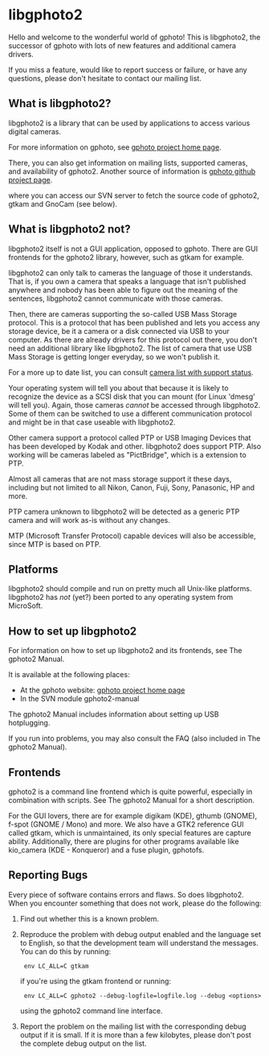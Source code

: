 # libgphoto2

Hello and welcome to the wonderful world of gphoto! This is libgphoto2, the
successor of gphoto with lots of new features and additional camera
drivers.

If you miss a feature, would like to report success or failure, or have any
questions, please don't hesitate to contact our mailing list.


## What is libgphoto2?

libgphoto2 is a library that can be used by applications to access various
digital cameras.  

For more information on gphoto, see [gphoto project home page].

There, you can also get information on mailing lists, supported cameras,
and availability of gphoto2. Another source of information is [gphoto github project page].

where you can access our SVN server to fetch the source code of
gphoto2, gtkam and GnoCam (see below).


## What is libgphoto2 not?

libgphoto2 itself is not a GUI application, opposed to gphoto. There are
GUI frontends for the gphoto2 library, however, such as gtkam for
example.

libgphoto2 can only talk to cameras the language of those it understands.
That is, if you own a camera that speaks a language that isn't published
anywhere and nobody has been able to figure out the meaning of the sentences,
libgphoto2 cannot communicate with those cameras.

Then, there are cameras supporting the so-called USB Mass Storage protocol.
This is a protocol that has been published and lets you access any storage
device, be it a camera or a disk connected via USB to your computer. As there
are already drivers for this protocol out there, you don't need an additional
library like libgphoto2. The list of camera that use USB Mass Storage is getting
longer everyday, so we won't publish it.

For a more up to date list, you can consult [camera list with support status].

Your operating system will tell you about that because it is likely to recognize
the device as a SCSI disk that you can mount (for Linux 'dmesg' will tell you).
Again, those cameras *cannot* be accessed through libgphoto2. Some of them can
be switched to use a different communication protocol and might be in that case
useable with libgphoto2.

Other camera support a protocol called PTP or USB Imaging Devices that has
been developed by Kodak and other. libgphoto2 does support PTP. Also working
will be cameras labeled as "PictBridge", which is a extension to PTP.

Almost all cameras that are not mass storage support it these days, including
but not limited to all Nikon, Canon, Fuji, Sony, Panasonic, HP and more.

PTP camera unknown to libgphoto2 will be detected as a generic PTP camera and
will work as-is without any changes.

MTP (Microsoft Transfer Protocol) capable devices will also be accessible,
since MTP is based on PTP.


## Platforms

libgphoto2 should compile and run on pretty much all Unix-like platforms.
libgphoto2 has _not_ (yet?) been ported to any operating system from MicroSoft.


## How to set up libgphoto2

For information on how to set up libgphoto2 and its frontends, see
The gphoto2 Manual.

It is available at the following places:

 - At the gphoto website: [gphoto project home page]
 - In the SVN module gphoto2-manual

The gphoto2 Manual includes information about setting up USB
hotplugging.

If you run into problems, you may also consult the FAQ (also included
in The gphoto2 Manual).


## Frontends

gphoto2 is a command line frontend which is quite powerful,
especially in combination with scripts. See The gphoto2 Manual
for a short description.

For the GUI lovers, there are for example digikam (KDE), gthumb (GNOME),
f-spot (GNOME / Mono) and more. We also have a GTK2 reference GUI
called gtkam, which is unmaintained, its only special features are
capture ability.
Additionally, there are plugins for other programs available like
kio_camera (KDE - Konqueror) and a fuse plugin, gphotofs.


## Reporting Bugs

Every piece of software contains errors and flaws. So does
libgphoto2. When you encounter something that does not work, please do
the following:

1. Find out whether this is a known problem.

2. Reproduce the problem with debug output enabled and the language
    set to English, so that the development team will understand the
    messages. You can do this by running:

        env LC_ALL=C gtkam

    if you're using the gtkam frontend or running:

        env LC_ALL=C gphoto2 --debug-logfile=logfile.log --debug <options>

    using the gphoto2 command line interface.

3. Report the problem on the mailing list with the corresponding debug
    output if it is small. If it is more than a few kilobytes, please
    don't post the complete debug output on the list.


[gphoto project home page]: http://www.gphoto.org/
[gphoto github project page]: https://github.com/gphoto
[camera list with support status]: http://www.teaser.fr/~hfiguiere/linux/digicam.html
[jphoto home page]: http://jphoto.sourceforge.net/
[information about using USB mass storage]: http://www.linux-usb.org/USB-guide/x498.html
[gphoto development mailing list]: gphoto-devel@lists.sourceforge.net
[gphoto user mailing list]: gphoto-user@lists.sourceforge.net
[gphoto translation mailing list]: gphoto-translation@lists.sourceforge.net
